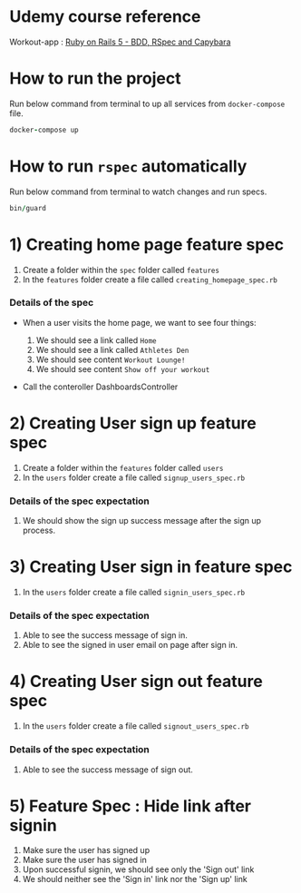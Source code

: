 # Udemy course reference

Workout-app : [Ruby on Rails 5 - BDD, RSpec and Capybara](https://www.udemy.com/course/ruby-rails-5-bdd-rspec-capybara)

# How to run the project
Run below command from terminal to up all services from `docker-compose` file.

```ruby
docker-compose up
```

# How to run `rspec` automatically
Run below command from terminal to watch changes and run specs.

```ruby
bin/guard
```

# 1) Creating home page feature spec

1) Create a folder within the `spec` folder called `features`
2) In the `features` folder create a file called `creating_homepage_spec.rb`

### Details of the spec
- When a user visits the home page, we want to see four things:
    1) We should see a link called `Home`
    2) We should see a link called `Athletes Den`
    3) We should see content `Workout Lounge!`
    4) We should see content `Show off your workout`

- Call the conteroller DashboardsController

# 2) Creating User sign up feature spec

1) Create a folder within the `features` folder called `users`
2) In the `users` folder create a file called `signup_users_spec.rb`

### Details of the spec expectation
1) We should show the sign up success message after the sign up process.

# 3) Creating User sign in feature spec

1) In the `users` folder create a file called `signin_users_spec.rb`

### Details of the spec expectation
1) Able to see the success message of sign in.
2) Able to see the signed in user email on page after sign in.

# 4) Creating User sign out feature spec

1) In the `users` folder create a file called `signout_users_spec.rb`

### Details of the spec expectation
1) Able to see the success message of sign out.

# 5) Feature Spec : Hide link after signin

1) Make sure the user has signed up
2) Make sure the user has signed in
3) Upon successful signin, we should see only the 'Sign out' link
4) We should neither see the 'Sign in' link nor the 'Sign up' link
